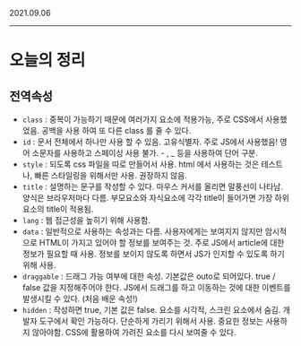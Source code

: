 2021.09.06

------

# 오늘의 정리



## 전역속성

- `class` : 중복이 가능하기 때문에 여러가지 요소에 적용가능, 주로 CSS에서 사용했었음. 공백을 사용 하여 또 다른 class 를 줄 수 있다.
- `id` : 문서 전체에서 하나만 사용 할 수 있음. 고유식별자. 주로 JS에서 사용했음! 영어 소문자를 사용하고 스페이싱 사용 불가. - , _ 등을 사용하여 단어 구분.
- `style` : 되도록 css 파일을 따로 만들어서 사용. html 에서 사용하는 것은 테스트나, 빠른 스타일링을 위해서만 사용. 권장하지 않음.
- `title` : 설명하는 문구를 작성할 수 있다. 마우스 커서를 올리면 말풍선이 나타남. 양식은 브라우저마다 다름. 부모요소와 자식요소에 각각 title이 들어가면 가장 하위요소의 title이 적용됨.
- `lang` : 웹 접근성을 높히기 위해 사용함.
- `data` : 일반적으로 사용하는 속성과는 다름. 사용자에게는 보여지지 않지만 암시적으로 HTML이 가지고 있어야 할 정보를 보여주는 것. 주로 JS에서 article에 대한 정보가 필요할 때 사용. 정보를 보이지 않도록 하면서 JS가 인지할 수 있도록 하기 위해 사용.
- `draggable` : 드래그 가능 여부에 대한 속성. 기본값은 outo로 되어있다. true / false 값을 지정해주어야 한다. JS에서 드래그를 하고 이동하는 것에 대한 이벤트를 발생시킬 수 있다. (처음 배운 속성!)
- `hidden` : 작성하면  true, 기본 값은 false. 요소를 시각적, 스크린 요소에서 숨김. 개발자 도구에서 확인 가능하다.  단순하게 가리기 위해서 사용. 중요한 정보는 사용하지 않아야함. CSS에 활용하여 가려진 요소를 다시 보여줄 수 있다.



